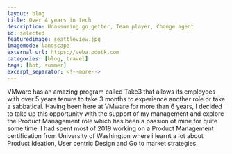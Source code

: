 ```yaml
---
layout: blog
title: Over 4 years in tech
description: Unassuming go getter, Team player, Change agent
id: selected
featuredimage: seattleview.jpg
imagemode: landscape
external_url: https://veba.pdotk.com
categories: [blog, travel]
tags: [hot, summer]
excerpt_separator: <!--more-->
---
```

VMware has an amazing program called Take3 that allows its employees with over 5 years tenure to take 3 months to experience another role or take a sabbatical. Having been here at VMware for more than 6 years,<!--more--> I decided to take up this opportunity with the support of my management and explore the Product Management role which has been a passion of mine for quite some time. <!--more-->I had spent most of 2019 working on a Product Management certification from University of Washington where i learnt a lot about Product Ideation, User centric Design and Go to market strategies.